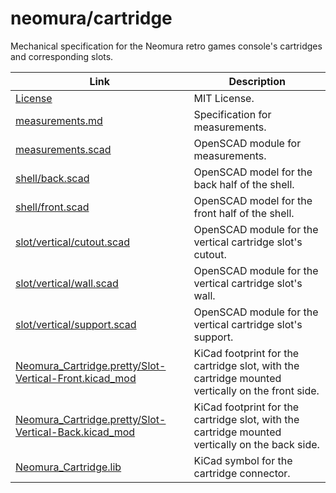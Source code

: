 # neomura/cartridge

Mechanical specification for the Neomura retro games console's cartridges and corresponding slots.

| Link                                                                                                               | Description                                                                                      |
| ------------------------------------------------------------------------------------------------------------------ | ------------------------------------------------------------------------------------------------ |
| [License](./license.md)                                                                                            | MIT License.                                                                                     |
| [measurements.md](./measurements.md)                                                                               | Specification for measurements.                                                                  |
| [measurements.scad](./measurements.scad)                                                                           | OpenSCAD module for measurements.                                                                |
| [shell/back.scad](./shell/back.scad)                                                                               | OpenSCAD model for the back half of the shell.                                                   |
| [shell/front.scad](./shell/front.scad)                                                                             | OpenSCAD model for the front half of the shell.                                                  |
| [slot/vertical/cutout.scad](./slot/vertical/cutout.scad)                                                           | OpenSCAD module for the vertical cartridge slot's cutout.                                        |
| [slot/vertical/wall.scad](./slot/vertical/wall.scad)                                                               | OpenSCAD module for the vertical cartridge slot's wall.                                          |
| [slot/vertical/support.scad](./slot/vertical/support.scad)                                                         | OpenSCAD module for the vertical cartridge slot's support.                                       |
| [Neomura_Cartridge.pretty/Slot-Vertical-Front.kicad_mod](./Neomura_Cartridge.pretty/Slot-Vertical-Front.kicad_mod) | KiCad footprint for the cartridge slot, with the cartridge mounted vertically on the front side. |
| [Neomura_Cartridge.pretty/Slot-Vertical-Back.kicad_mod](./Neomura_Cartridge.pretty/Slot-Vertical-Back.kicad_mod)   | KiCad footprint for the cartridge slot, with the cartridge mounted vertically on the back side.  |
| [Neomura_Cartridge.lib](./Neomura_Cartridge.lib)                                                                   | KiCad symbol for the cartridge connector.                                                        |
